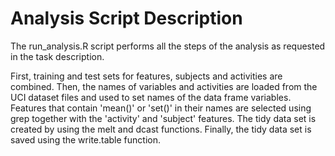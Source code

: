 Analysis Script Description
=================================

The run_analysis.R script performs all the steps of the analysis as requested in the task description.

First, training and test sets for features, subjects and activities are combined.
Then, the names of variables and activities are loaded from the UCI dataset files and used to set names of the data frame variables.
Features that contain 'mean()' or 'set()' in their names are selected using grep together with the 'activity' and 'subject' features.
The tidy data set is created by using the melt and dcast functions.
Finally, the tidy data set is saved using the write.table function.

